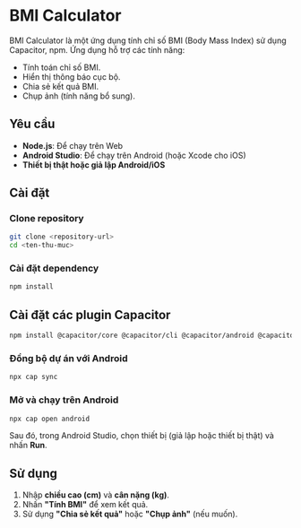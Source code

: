 # BMI Calculator

BMI Calculator là một ứng dụng tính chỉ số BMI (Body Mass Index) sử dụng Capacitor, npm. Ứng dụng hỗ trợ các tính năng:

- Tính toán chỉ số BMI.
- Hiển thị thông báo cục bộ.
- Chia sẻ kết quả BMI.
- Chụp ảnh (tính năng bổ sung).

## Yêu cầu

- **Node.js**: Để chạy trên Web
- **Android Studio**: Để chạy trên Android (hoặc Xcode cho iOS)
- **Thiết bị thật hoặc giả lập Android/iOS**

## Cài đặt

### Clone repository

```bash
git clone <repository-url>
cd <ten-thu-muc>
```

### Cài đặt dependency

```bash
npm install
```

## Cài đặt các plugin Capacitor

```bash
npm install @capacitor/core @capacitor/cli @capacitor/android @capacitor/camera @capacitor/share @capacitor/local-notifications
```

### Đồng bộ dự án với Android

```bash
npx cap sync
```


### Mở và chạy trên Android

```bash
npx cap open android
```

Sau đó, trong Android Studio, chọn thiết bị (giả lập hoặc thiết bị thật) và nhấn **Run**.

## Sử dụng

1. Nhập **chiều cao (cm)** và **cân nặng (kg)**.
2. Nhấn **"Tính BMI"** để xem kết quả.
3. Sử dụng **"Chia sẻ kết quả"** hoặc **"Chụp ảnh"** (nếu muốn).
